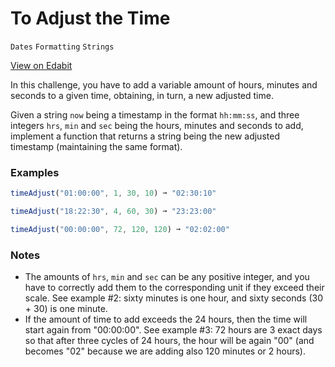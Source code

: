 # To Adjust the Time

`Dates` `Formatting` `Strings`

[View on Edabit](https://edabit.com/challenge/AuH5MDBMBcTS9Te4K)

In this challenge, you have to add a variable amount of hours, minutes and seconds to a given time, obtaining, in turn, a new adjusted time.

Given a string `now` being a timestamp in the format `hh:mm:ss`, and three integers `hrs`, `min` and `sec` being the hours, minutes and seconds to add, implement a function that returns a string being the new adjusted timestamp (maintaining the same format).

### Examples

```js
timeAdjust("01:00:00", 1, 30, 10) ➞ "02:30:10"

timeAdjust("18:22:30", 4, 60, 30) ➞ "23:23:00"

timeAdjust("00:00:00", 72, 120, 120) ➞ "02:02:00"
```

### Notes

- The amounts of `hrs`, `min` and `sec` can be any positive integer, and you have to correctly add them to the corresponding unit if they exceed their scale. See example #2: sixty minutes is one hour, and sixty seconds (30 + 30) is one minute.
- If the amount of time to add exceeds the 24 hours, then the time will start again from "00:00:00". See example #3: 72 hours are 3 exact days so that after three cycles of 24 hours, the hour will be again "00" (and becomes "02" because we are adding also 120 minutes or 2 hours).
